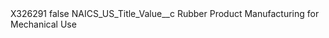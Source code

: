 <?xml version="1.0" encoding="UTF-8"?>
<CustomMetadata xmlns="http://soap.sforce.com/2006/04/metadata" xmlns:xsi="http://www.w3.org/2001/XMLSchema-instance" xmlns:xsd="http://www.w3.org/2001/XMLSchema">
    <label>X326291</label>
    <protected>false</protected>
    <values>
        <field>NAICS_US_Title_Value__c</field>
        <value xsi:type="xsd:string">Rubber Product Manufacturing for Mechanical Use</value>
    </values>
</CustomMetadata>
